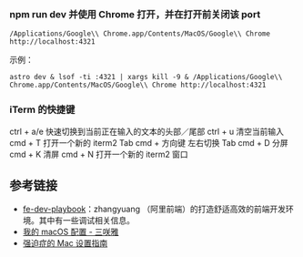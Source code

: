 ### npm run dev 并使用 Chrome 打开，并在打开前关闭该 port

```
/Applications/Google\\ Chrome.app/Contents/MacOS/Google\\ Chrome http://localhost:4321
```

示例：

```
astro dev & lsof -ti :4321 | xargs kill -9 & /Applications/Google\\ Chrome.app/Contents/MacOS/Google\\ Chrome http://localhost:4321
```

### iTerm 的快捷键

ctrl + a/e 快速切换到当前正在输入的文本的头部／尾部
ctrl + u 清空当前输入
cmd + T 打开一个新的 iterm2 Tab
cmd + 方向键 左右切换 Tab
cmd + D 分屏
cmd + K 清屏
cmd + N 打开一个新的 iterm2 窗口
## 参考链接
- [fe-dev-playbook](http://fe.surge.sh)：zhangyuang （阿里前端）的打造舒适高效的前端开发环境。其中有一些调试相关信息。
- [我的 macOS 配置 - 三咲雅](https://sxyz.blog/macos-setup/)
- [强迫症的 Mac 设置指南](https://github.com/macdao/ocds-guide-to-setting-up-mac)
